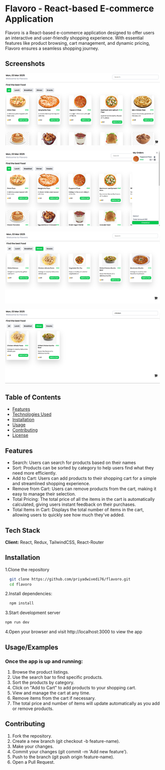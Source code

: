 # Flavoro - React-based E-commerce Application

Flavoro is a React-based e-commerce application designed to offer users an interactive and user-friendly shopping experience. With essential features like product browsing, cart management, and dynamic pricing, Flavoro ensures a seamless shopping journey.


## Screenshots

![App Screenshot](https://github.com/priyadwivedi76/flavoro/blob/main/Screenshot%202025-03-03%20151732.png)

![App Screenshot](https://github.com/priyadwivedi76/flavoro/blob/main/Screenshot%202025-03-03%20151802.png)

![App Screenshot](https://github.com/priyadwivedi76/flavoro/blob/main/Screenshot%202025-03-03%20151828.png)

![App Screenshot](https://github.com/priyadwivedi76/flavoro/blob/main/Screenshot%202025-03-03%20151846.png)


## Table of Contents
- [Features](#features)
- [Technologies Used](#technologies-used)
- [Installation](#installation)
- [Usage](#usage)
- [Contributing](#contributing)
- [License](#license)
## Features

- Search: Users can search for products based on their names
- Sort: Products can be sorted by category to help users find what they need more efficiently.
- Add to Cart: Users can add products to their shopping cart for a simple and streamlined shopping experience.
- Remove from Cart: Users can remove products from the cart, making it easy to manage their selection.
- Total Pricing: The total price of all the items in the cart is automatically calculated, giving users instant feedback on their purchases.
- Total Items in Cart: Displays the total number of items in the cart, allowing users to quickly see how much they've added.




## Tech Stack

**Client:** React, Redux, TailwindCSS, React-Router


## Installation

1.Clone the repository

```bash
  git clone https://github.com/priyadwivedi76/flavoro.git
  cd flavoro
```
2.Install dependencies:

```bash
  npm install
```
3.Start development server

```bash
npm run dev
```
4.Open your browser and visit http://localhost:3000 to view the app

    
## Usage/Examples
### Once the app is up and running:
1. Browse the product listings.
2. Use the search bar to find specific products.
3. Sort the products by category.
4. Click on "Add to Cart" to add products to your shopping cart.
5. View and manage the cart at any time.
6. Remove items from the cart if necessary.
7. The total price and number of items will update automatically as you add or remove products.


## Contributing
1. Fork the repository.
2. Create a new branch (git checkout -b feature-name).
3. Make your changes.
4. Commit your changes (git commit -m 'Add new feature').
5. Push to the branch (git push origin feature-name).
6. Open a Pull Request.
